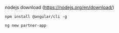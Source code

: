 nodejs download (https://nodejs.org/en/download/)

`npm install @angular/cli -g`

`ng new partner-app`
